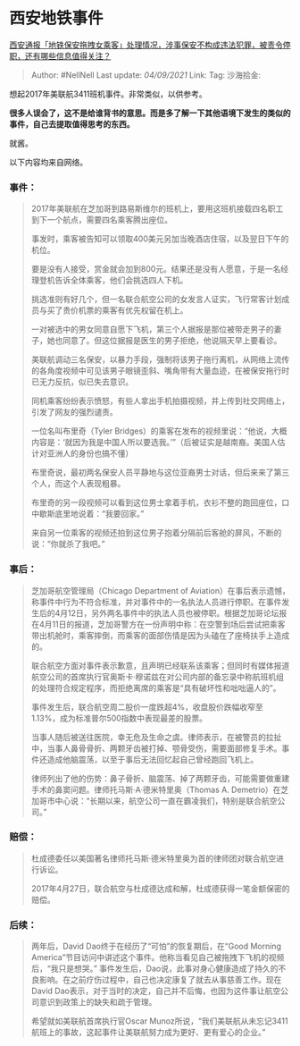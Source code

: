 # 西安地铁事件
[西安通报「地铁保安拖拽女乘客」处理情况，涉事保安不构成违法犯罪，被责令停职，还有哪些信息值得关注？](https://www.zhihu.com/question/484183679/answer/2099615547)

> Author: #NellNell
> Last update: *04/09/2021*
> Link:
> Tag:
> 沙海拾金:

想起2017年美联航3411班机事件。非常类似，以供参考。

**很多人误会了，这不是给谁背书的意思。而是多了解一下其他语境下发生的类似的事件，自己去提取值得思考的东西。**

就酱。

以下内容均来自网络。

### 事件：

> 2017年美联航在芝加哥到路易斯维尔的班机上，要用这班机接载四名职工到下一个航点，需要四名乘客腾出座位。
>
> 事发时，乘客被告知可以领取400美元另加当晚酒店住宿，以及翌日下午的机位。
>
> 要是没有人接受，赏金就会加到800元。结果还是没有人愿意，于是一名经理登机告诉全体乘客，他们会挑选四人下机。
>
> 挑选准则有好几个，但一名联合航空公司的女发言人证实，飞行常客计划成员与买了贵价机票的乘客有优先权留在机上。
>
> 一对被选中的男女同意自愿下飞机，第三个人据报是那位被带走男子的妻子，她也同意了。但这位据报是医生的男子拒绝，他说隔天早上要看诊。
>
> 美联航调动三名保安，以暴力手段，强制将该男子拖行离机，从网络上流传的各角度视频中可见该男子眼镜歪斜、嘴角带有大量血迹，在被保安拖行时已无力反抗，似已失去意识。
>
> 同机乘客纷纷表示愤怒，有些人拿出手机拍摄视频，并上传到社交网络上，引发了网友的强烈谴责。
>
> 一位名叫布里奇（Tyler Bridges）的乘客在发布的视频里说：“他说，大概内容是：‘就因为我是中国人所以要选我。’”（后被证实是越南裔。美国人估计对亚洲人的身份也搞不懂）
>
> 布里奇说，最初两名保安人员平静地与这位亚裔男士对话，但后来来了第三个人，而这个人表现粗暴。
>
> 布里奇的另一段视频可以看到这位男士拿着手机，衣衫不整的跑回座位，口中歇斯底里地说着：“我要回家。”
>
> 来自另一位乘客的视频还拍到这位男子抱着分隔前后客舱的屏风，不断的说：“你就杀了我吧。”

### 事后：

> 芝加哥航空管理局（Chicago Department of Aviation）在事后表示遗憾，称事件中行为不符合标准，并对事件中的一名执法人员进行停职。在事件发生后的4月12日，另外两名事件中的执法人员也被停职。根据芝加哥论坛报在4月11日的报道，芝加哥警方在一份声明中称：在空警到场后尝试把乘客带出机舱时，乘客摔倒，而乘客的面部伤情是因为头磕在了座椅扶手上造成的。
>
> 联合航空方面对事件表示歉意，且声明已经联系该乘客；但同时有媒体报道航空公司的首席执行官奥斯卡·穆诺兹在对公司内部的备忘录中称航班机组的处理符合规定程序，而拒绝离席的乘客是“具有破坏性和咄咄逼人的”。
>
> 事件发生后，联合航空周二股价一度跌超4%，收盘股价跌幅收窄至1.13%，成为标准普尔500指数中表现最差的股票。
>
> 当事人随后被送往医院，幸无危及生命之虞。律师表示，在被警员的拉扯中，当事人鼻骨骨折、两颗牙齿被打掉、颚骨受伤，需要面部修复手术。事件还造成他脑震荡，以至于事后无法回忆起自己曾经跑回飞机上。
>
> 律师列出了他的伤势：鼻子骨折、脑震荡、掉了两颗牙齿，可能需要做重建手术的鼻窦问题。律师托马斯·A·德米特里奥（Thomas A. Demetrio）在芝加哥市中心说：“长期以来，航空公司一直在霸凌我们，特别是联合航空公司。”

### 赔偿：

> 杜成德委任以美国著名律师托马斯·德米特里奥为首的律师团对联合航空进行诉讼。
>
> 2017年4月27日，联合航空与杜成德达成和解，杜成德获得一笔金额保密的赔偿。

### 后续：

> 两年后，David Dao终于在经历了“可怕”的恢复期后，在“Good Morning America”节目访问中讲述这个事件。他称当看见自己被拖拽下飞机的视频后，“我只是想哭。” 事件发生后，Dao说，此事对身心健康造成了持久的不良影响。在之前疗伤过程中，自己也决定康复了就去从事慈善工作。现在David Dao表示，对于当时的决定，自己并不后悔，也因为这件事让航空公司意识到政策上的缺失和疏于管理。
>
> 希望就如美联航首席执行官Oscar Munoz所说，“我们美联航从未忘记3411航班上的事故，这起事件让美联航努力成为更好、更有爱心的企业。”
